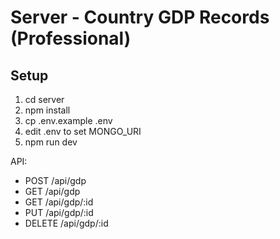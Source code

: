 # Server - Country GDP Records (Professional)

## Setup
1. cd server
2. npm install
3. cp .env.example .env
4. edit .env to set MONGO_URI
5. npm run dev

API:
- POST /api/gdp
- GET /api/gdp
- GET /api/gdp/:id
- PUT /api/gdp/:id
- DELETE /api/gdp/:id
